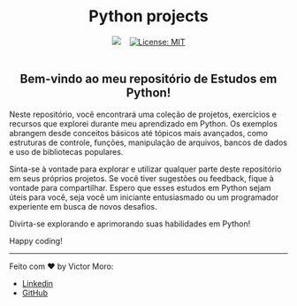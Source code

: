 <h1 align="center">Python projects</h1>

<div align="center">
  <img src="https://img.shields.io/badge/Python-3776AB?style=for-the-badge&logo=python&logoColor=white">&nbsp;&nbsp;&nbsp;
  <a href="https://github.com/Victormoroo/Pyhon_Projects/blob/main/LICENSE"><img alt="License: MIT" src="https://img.shields.io/badge/License-MIT-green.svg"></a>
</div>

<br>

<h2 align="center">Bem-vindo ao meu repositório de Estudos em Python!</h2>

<p>Neste repositório, você encontrará uma coleção de projetos, exercícios e recursos que explorei durante meu aprendizado em Python. Os exemplos abrangem desde conceitos básicos até tópicos mais avançados, como estruturas de controle, funções, manipulação de arquivos, bancos de dados e uso de bibliotecas populares.

Sinta-se à vontade para explorar e utilizar qualquer parte deste repositório em seus próprios projetos. Se você tiver sugestões ou feedback, fique à vontade para compartilhar. Espero que esses estudos em Python sejam úteis para você, seja você um iniciante entusiasmado ou um programador experiente em busca de novos desafios.

Divirta-se explorando e aprimorando suas habilidades em Python!

Happy coding!</p>

---

Feito com ♥ by Victor Moro:
- [Linkedin](https://www.linkedin.com/in/victormoroo/)
- [GitHub](https://github.com/Victormoroo)
